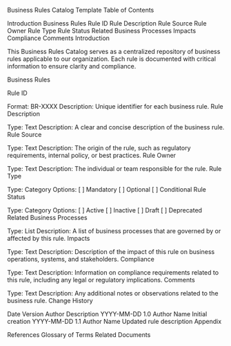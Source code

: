 Business Rules Catalog Template
Table of Contents

Introduction
Business Rules
Rule ID
Rule Description
Rule Source
Rule Owner
Rule Type
Rule Status
Related Business Processes
Impacts
Compliance
Comments
Introduction

This Business Rules Catalog serves as a centralized repository of business rules applicable to our organization. Each rule is documented with critical information to ensure clarity and compliance.

Business Rules

Rule ID

Format: BR-XXXX
Description: Unique identifier for each business rule.
Rule Description

Type: Text
Description: A clear and concise description of the business rule.
Rule Source

Type: Text
Description: The origin of the rule, such as regulatory requirements, internal policy, or best practices.
Rule Owner

Type: Text
Description: The individual or team responsible for the rule.
Rule Type

Type: Category
Options:
[ ] Mandatory
[ ] Optional
[ ] Conditional
Rule Status

Type: Category
Options:
[ ] Active
[ ] Inactive
[ ] Draft
[ ] Deprecated
Related Business Processes

Type: List
Description: A list of business processes that are governed by or affected by this rule.
Impacts

Type: Text
Description: Description of the impact of this rule on business operations, systems, and stakeholders.
Compliance

Type: Text
Description: Information on compliance requirements related to this rule, including any legal or regulatory implications.
Comments

Type: Text
Description: Any additional notes or observations related to the business rule.
Change History

Date	Version	Author	Description
YYYY-MM-DD	1.0	Author Name	Initial creation
YYYY-MM-DD	1.1	Author Name	Updated rule description
Appendix

References
Glossary of Terms
Related Documents